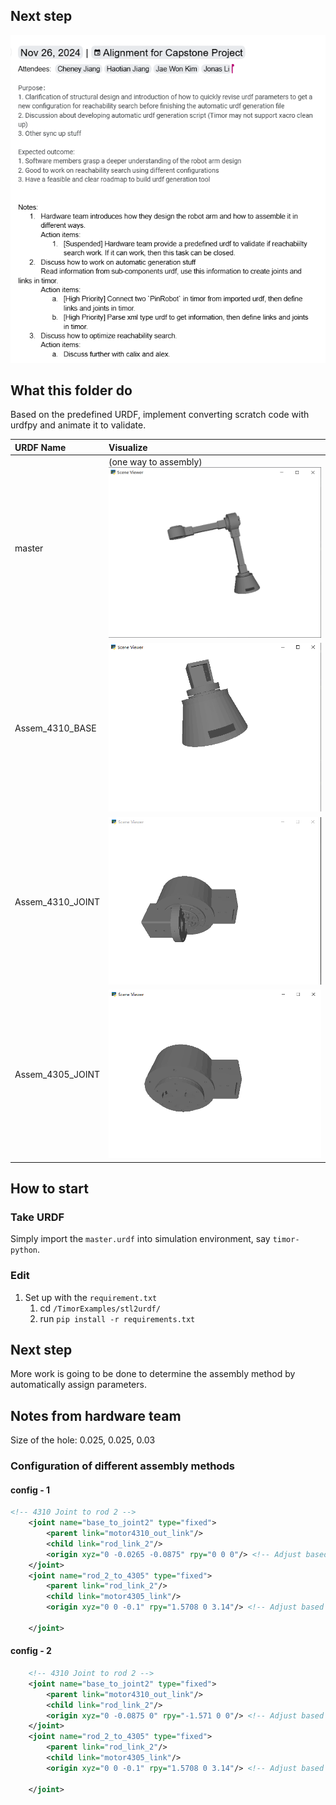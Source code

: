 ## Next step
![](./Robot%20Arm%20Configuration%20Alignment.png)

## What this folder do
Based on the predefined URDF, implement converting scratch code with urdfpy and animate it to validate.


| URDF Name         | Visualize              |
| :-----------------| :--------------------  | 
| master            | (one way to assembly) ![](./visualization/one-way-to-assembly.png)
| Assem_4310_BASE   | ![](./visualization/Assem_4310_BASE.png) |
| Assem_4310_JOINT  | ![](./visualization/Assem_4310_JOINT.png)|
| Assem_4305_JOINT  | ![](./visualization/Assem_4305_JOINT.png)|

## How to start
### Take URDF
Simply import the `master.urdf` into simulation environment, say `timor-python`.

### Edit
1. Set up with the `requirement.txt`
   1. cd `/TimorExamples/stl2urdf/`
   2. run `pip install -r requirements.txt`


## Next step
More work is going to be done to determine the assembly method by automatically assign parameters.



## Notes from hardware team 
Size of the hole: 0.025, 0.025, 0.03

### Configuration of different assembly methods
#### config - 1
```xml
<!-- 4310 Joint to rod 2 -->
    <joint name="base_to_joint2" type="fixed">
        <parent link="motor4310_out_link"/>
        <child link="rod_link_2"/>
        <origin xyz="0 -0.0265 -0.0875" rpy="0 0 0"/> <!-- Adjust based on actual position -->
    </joint>
    <joint name="rod_2_to_4305" type="fixed">
        <parent link="rod_link_2"/>
        <child link="motor4305_link"/>
        <origin xyz="0 0 -0.1" rpy="1.5708 0 3.14"/> <!-- Adjust based on actual position -->

    </joint>
```

#### config - 2
```xml
    <!-- 4310 Joint to rod 2 -->
    <joint name="base_to_joint2" type="fixed">
        <parent link="motor4310_out_link"/>
        <child link="rod_link_2"/>
        <origin xyz="0 -0.0875 0" rpy="-1.571 0 0"/> <!-- Adjust based on actual position -->
    </joint>
    <joint name="rod_2_to_4305" type="fixed">
        <parent link="rod_link_2"/>
        <child link="motor4305_link"/>
        <origin xyz="0 0 -0.1" rpy="1.5708 0 3.14"/> <!-- Adjust based on actual position -->

    </joint>
```
